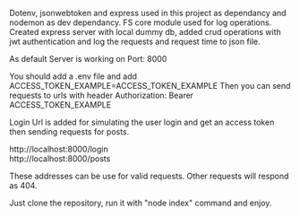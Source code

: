Dotenv, jsonwebtoken and express used in this project as dependancy and nodemon as dev dependancy. 
FS core module used for log operations.
Created express server with local dummy db, added crud operations with jwt authentication and log the requests and request time to json file.

As default Server is working on Port: 8000

You should add a .env file and add ACCESS_TOKEN_EXAMPLE=ACCESS_TOKEN_EXAMPLE
Then you can send requests to urls with header Authorization: Bearer ACCESS_TOKEN_EXAMPLE

Login Url is added for simulating the user login and get an access token then sending requests for posts.

http://localhost:8000/login<br>
http://localhost:8000/posts<br>

These addresses can be use for valid requests. Other requests will respond as 404.

Just clone the repository, run it with "node index" command and enjoy.

